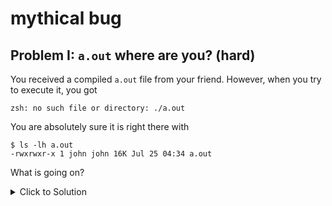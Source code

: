 # mythical bug 

## Problem I: `a.out` where are you? (hard)

You received a compiled `a.out` file from your friend.
However, when you try to execute it, you got

```
zsh: no such file or directory: ./a.out
```

You are absolutely sure it is right there with

```
$ ls -lh a.out
-rwxrwxr-x 1 john john 16K Jul 25 04:34 a.out
```

What is going on?

<details>
<summary>Click to Solution</summary>

1. Googling "zsh: no such file or directory" doesn't give you much info
2. Then you starts random Gooling with "a.out not found" or "file not found but it is there"
3. Luckily, when you Google the **complete** error message "zsh: no such file or directory: ./a.out"
4. Goole tell you it is related to "dynamic link" and `ldd` will gives you more info
5. You run `ldd a.out`, it gives you
```
linux-vdso.so.1 (0x00007ffff8bfa000)
libc.so.6 => /lib/x86_64-linux-gnu/libc.so.6 (0x00007fa3d484c000)
/lib64/ld-linux-x86-64.so.1 => /lib64/ld-linux-x86-64.so.2 (0x00007fa3d4a85000)
```
6. You notice that there is a strange link trying to link `ld-linux-x86-64.so.1` to `ld-linux-x86-64.so.2`
7. You ask your friend and turns out that this executable is compiled in an old machine with outdated linker

**Addtional Challenge**
Since this executable is crafted by hand, it can actually by repaired through
directly modifying `a.out` with a hex editor.
Can you recover it?
</details>
